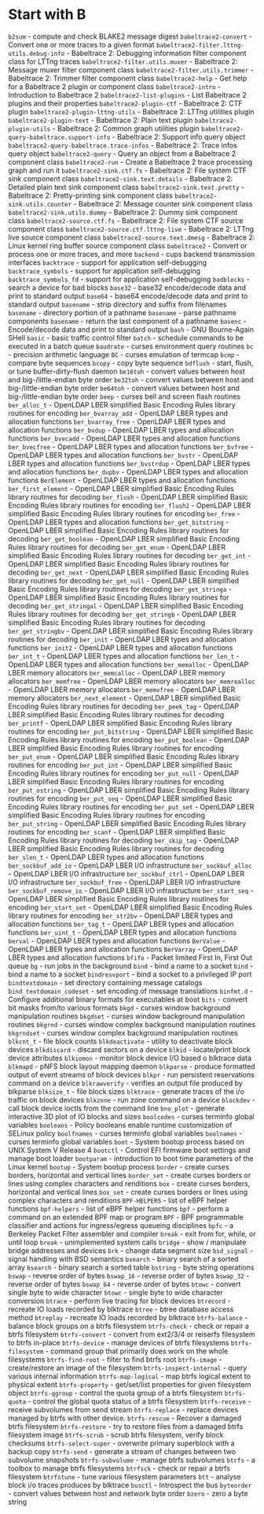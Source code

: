 # Start with B
`b2sum` - compute and check BLAKE2 message digest
`babeltrace2-convert` - Convert one or more traces to a given format
`babeltrace2-filter.lttng-utils.debug-info` - Babeltrace 2: Debugging information filter component class for LTTng traces
`babeltrace2-filter.utils.muxer` - Babeltrace 2: Message muxer filter component class
`babeltrace2-filter.utils.trimmer` - Babeltrace 2: Trimmer filter component class
`babeltrace2-help` - Get help for a Babeltrace 2 plugin or component class
`babeltrace2-intro` - Introduction to Babeltrace 2
`babeltrace2-list-plugins` - List Babeltrace 2 plugins and their properties
`babeltrace2-plugin-ctf` - Babeltrace 2: CTF plugin
`babeltrace2-plugin-lttng-utils` - Babeltrace 2: LTTng utilities plugin
`babeltrace2-plugin-text` - Babeltrace 2: Plain text plugin
`babeltrace2-plugin-utils` - Babeltrace 2: Common graph utilities plugin
`babeltrace2-query-babeltrace.support-info` - Babeltrace 2: Support info query object
`babeltrace2-query-babeltrace.trace-infos` - Babeltrace 2: Trace infos query object
`babeltrace2-query` - Query an object from a Babeltrace 2 component class
`babeltrace2-run` - Create a Babeltrace 2 trace processing graph and run it
`babeltrace2-sink.ctf.fs` - Babeltrace 2: File system CTF sink component class
`babeltrace2-sink.text.details` - Babeltrace 2: Detailed plain text sink component class
`babeltrace2-sink.text.pretty` - Babeltrace 2: Pretty-printing sink component class
`babeltrace2-sink.utils.counter` - Babeltrace 2: Message counter sink component class
`babeltrace2-sink.utils.dummy` - Babeltrace 2: Dummy sink component class
`babeltrace2-source.ctf.fs` - Babeltrace 2: File system CTF source component class
`babeltrace2-source.ctf.lttng-live` - Babeltrace 2: LTTng live source component class
`babeltrace2-source.text.dmesg` - Babeltrace 2: Linux kernel ring buffer source component class
`babeltrace2` - Convert or process one or more traces, and more
`backend` - cups backend transmission interfaces
`backtrace` - support for application self-debugging
`backtrace_symbols` - support for application self-debugging
`backtrace_symbols_fd` - support for application self-debugging
`badblocks` - search a device for bad blocks
`base32` - base32 encode/decode data and print to standard output
`base64` - base64 encode/decode data and print to standard output
`basename` - strip directory and suffix from filenames
`basename` - directory portion of a pathname
`basename` - parse pathname components
`basename` - return the last component of a pathname
`basenc` - Encode/decode data and print to standard output
`bash` - GNU Bourne-Again SHell
`basic` - basic traffic control filter
`batch` - schedule commands to be executed in a batch queue
`baudrate` - curses environment query routines
`bc` - precision arithmetic language
`BC` - curses emulation of termcap
`bcmp` - compare byte sequences
`bcopy` - copy byte sequence
`bdflush` - start, flush, or tune buffer-dirty-flush daemon
`be16toh` - convert values between host and big-/little-endian byte order
`be32toh` - convert values between host and big-/little-endian byte order
`be64toh` - convert values between host and big-/little-endian byte order
`beep` - curses bell and screen flash routines
`ber_alloc_t` - OpenLDAP LBER simplified Basic Encoding Rules library routines for encoding
`ber_bvarray_add` - OpenLDAP LBER types and allocation functions
`ber_bvarray_free` - OpenLDAP LBER types and allocation functions
`ber_bvdup` - OpenLDAP LBER types and allocation functions
`ber_bvecadd` - OpenLDAP LBER types and allocation functions
`ber_bvecfree` - OpenLDAP LBER types and allocation functions
`ber_bvfree` - OpenLDAP LBER types and allocation functions
`ber_bvstr` - OpenLDAP LBER types and allocation functions
`ber_bvstrdup` - OpenLDAP LBER types and allocation functions
`ber_dupbv` - OpenLDAP LBER types and allocation functions
`BerElement` - OpenLDAP LBER types and allocation functions
`ber_first_element` - OpenLDAP LBER simplified Basic Encoding Rules library routines for decoding
`ber_flush` - OpenLDAP LBER simplified Basic Encoding Rules library routines for encoding
`ber_flush2` - OpenLDAP LBER simplified Basic Encoding Rules library routines for encoding
`ber_free` - OpenLDAP LBER types and allocation functions
`ber_get_bitstring` - OpenLDAP LBER simplified Basic Encoding Rules library routines for decoding
`ber_get_boolean` - OpenLDAP LBER simplified Basic Encoding Rules library routines for decoding
`ber_get_enum` - OpenLDAP LBER simplified Basic Encoding Rules library routines for decoding
`ber_get_int` - OpenLDAP LBER simplified Basic Encoding Rules library routines for decoding
`ber_get_next` - OpenLDAP LBER simplified Basic Encoding Rules library routines for decoding
`ber_get_null` - OpenLDAP LBER simplified Basic Encoding Rules library routines for decoding
`ber_get_stringa` - OpenLDAP LBER simplified Basic Encoding Rules library routines for decoding
`ber_get_stringal` - OpenLDAP LBER simplified Basic Encoding Rules library routines for decoding
`ber_get_stringb` - OpenLDAP LBER simplified Basic Encoding Rules library routines for decoding
`ber_get_stringbv` - OpenLDAP LBER simplified Basic Encoding Rules library routines for decoding
`ber_init` - OpenLDAP LBER types and allocation functions
`ber_init2` - OpenLDAP LBER types and allocation functions
`ber_int_t` - OpenLDAP LBER types and allocation functions
`ber_len_t` - OpenLDAP LBER types and allocation functions
`ber_memalloc` - OpenLDAP LBER memory allocators
`ber_memcalloc` - OpenLDAP LBER memory allocators
`ber_memfree` - OpenLDAP LBER memory allocators
`ber_memrealloc` - OpenLDAP LBER memory allocators
`ber_memvfree` - OpenLDAP LBER memory allocators
`ber_next_element` - OpenLDAP LBER simplified Basic Encoding Rules library routines for decoding
`ber_peek_tag` - OpenLDAP LBER simplified Basic Encoding Rules library routines for decoding
`ber_printf` - OpenLDAP LBER simplified Basic Encoding Rules library routines for encoding
`ber_put_bitstring` - OpenLDAP LBER simplified Basic Encoding Rules library routines for encoding
`ber_put_boolean` - OpenLDAP LBER simplified Basic Encoding Rules library routines for encoding
`ber_put_enum` - OpenLDAP LBER simplified Basic Encoding Rules library routines for encoding
`ber_put_int` - OpenLDAP LBER simplified Basic Encoding Rules library routines for encoding
`ber_put_null` - OpenLDAP LBER simplified Basic Encoding Rules library routines for encoding
`ber_put_ostring` - OpenLDAP LBER simplified Basic Encoding Rules library routines for encoding
`ber_put_seq` - OpenLDAP LBER simplified Basic Encoding Rules library routines for encoding
`ber_put_set` - OpenLDAP LBER simplified Basic Encoding Rules library routines for encoding
`ber_put_string` - OpenLDAP LBER simplified Basic Encoding Rules library routines for encoding
`ber_scanf` - OpenLDAP LBER simplified Basic Encoding Rules library routines for decoding
`ber_skip_tag` - OpenLDAP LBER simplified Basic Encoding Rules library routines for decoding
`ber_slen_t` - OpenLDAP LBER types and allocation functions
`ber_sockbuf_add_io` - OpenLDAP LBER I/O infrastructure
`ber_sockbuf_alloc` - OpenLDAP LBER I/O infrastructure
`ber_sockbuf_ctrl` - OpenLDAP LBER I/O infrastructure
`ber_sockbuf_free` - OpenLDAP LBER I/O infrastructure
`ber_sockbuf_remove_io` - OpenLDAP LBER I/O infrastructure
`ber_start_seq` - OpenLDAP LBER simplified Basic Encoding Rules library routines for encoding
`ber_start_set` - OpenLDAP LBER simplified Basic Encoding Rules library routines for encoding
`ber_str2bv` - OpenLDAP LBER types and allocation functions
`ber_tag_t` - OpenLDAP LBER types and allocation functions
`ber_uint_t` - OpenLDAP LBER types and allocation functions
`berval` - OpenLDAP LBER types and allocation functions
`BerValue` - OpenLDAP LBER types and allocation functions
`BerVarray` - OpenLDAP LBER types and allocation functions
`bfifo` - Packet limited First In, First Out queue
`bg` - run jobs in the background
`bind` - bind a name to a socket
`bind` - bind a name to a socket
`bindresvport` - bind a socket to a privileged IP port
`bindtextdomain` - set directory containing message catalogs
`bind_textdomain_codeset` - set encoding of message translations
`binfmt.d` - Configure additional binary formats for executables at boot
`bits` - convert bit masks from/to various formats
`bkgd` - curses window background manipulation routines
`bkgdset` - curses window background manipulation routines
`bkgrnd` - curses window complex background manipulation routines
`bkgrndset` - curses window complex background manipulation routines
`blkcnt_t` - file block counts
`blkdeactivate` - utility to deactivate block devices
`blkdiscard` - discard sectors on a device
`blkid` - locate/print block device attributes
`blkiomon` - monitor block device I/O based o blktrace data
`blkmapd` - pNFS block layout mapping daemon
`blkparse` - produce formatted output of event streams of block devices
`blkpr` - run persistent reservations command on a device
`blkrawverify` - verifies an output file produced by blkparse
`blksize_t` - file block sizes
`blktrace` - generate traces of the i/o traffic on block devices
`blkzone` - run zone command on a device
`blockdev` - call block device ioctls from the command line
`bno_plot` - generate interactive 3D plot of IO blocks and sizes
`boolcodes` - curses terminfo global variables
`booleans` - Policy booleans enable runtime customization of SELinux policy
`boolfnames` - curses terminfo global variables
`boolnames` - curses terminfo global variables
`boot` - System bootup process based on UNIX System V Release 4
`bootctl` - Control EFI firmware boot settings and manage boot loader
`bootparam` - introduction to boot time parameters of the Linux kernel
`bootup` - System bootup process
`border` - create curses borders, horizontal and vertical lines
`border_set` - create curses borders or lines using complex characters and renditions
`box` - create curses borders, horizontal and vertical lines
`box_set` - create curses borders or lines using complex characters and renditions
`BPF-HELPERS` - list of eBPF helper functions
`bpf-helpers` - list of eBPF helper functions
`bpf` - perform a command on an extended BPF map or program
`BPF` - BPF programmable classifier and actions for ingress/egress queueing disciplines
`bpfc` - a Berkeley Packet Filter assembler and compiler
`break` - exit from for, while, or until loop
`break` - unimplemented system calls
`bridge` - show / manipulate bridge addresses and devices
`brk` - change data segment size
`bsd_signal` - signal handling with BSD semantics
`bsearch` - binary search of a sorted array
`bsearch` - binary search a sorted table
`bstring` - byte string operations
`bswap` - reverse order of bytes
`bswap_16` - reverse order of bytes
`bswap_32` - reverse order of bytes
`bswap_64` - reverse order of bytes
`btowc` - convert single byte to wide character
`btowc` - single byte to wide character conversion
`btrace` - perform live tracing for block devices
`btrecord` - recreate IO loads recorded by blktrace
`btree` - btree database access method
`btreplay` - recreate IO loads recorded by blktrace
`btrfs-balance` - balance block groups on a btrfs filesystem
`btrfs-check` - check or repair a btrfs filesystem
`btrfs-convert` - convert from ext2/3/4 or reiserfs filesystem to btrfs in-place
`btrfs-device` - manage devices of btrfs filesystems
`btrfs-filesystem` - command group that primarily does work on the whole filesystems
`btrfs-find-root` - filter to find btrfs root
`btrfs-image` - create/restore an image of the filesystem
`btrfs-inspect-internal` - query various internal information
`btrfs-map-logical` - map btrfs logical extent to physical extent
`btrfs-property` - get/set/list properties for given filesystem object
`btrfs-qgroup` - control the quota group of a btrfs filesystem
`btrfs-quota` - control the global quota status of a btrfs filesystem
`btrfs-receive` - receive subvolumes from send stream
`btrfs-replace` - replace devices managed by btrfs with other device.
`btrfs-rescue` - Recover a damaged btrfs filesystem
`btrfs-restore` - try to restore files from a damaged btrfs filesystem image
`btrfs-scrub` - scrub btrfs filesystem, verify block checksums
`btrfs-select-super` - overwrite primary superblock with a backup copy
`btrfs-send` - generate a stream of changes between two subvolume snapshots
`btrfs-subvolume` - manage btrfs subvolumes
`btrfs` - a toolbox to manage btrfs filesystems
`btrfsck` - check or repair a btrfs filesystem
`btrfstune` - tune various filesystem parameters
`btt` - analyse block i/o traces produces by blktrace
`busctl` - Introspect the bus
`byteorder` - convert values between host and network byte order
`bzero` - zero a byte string

